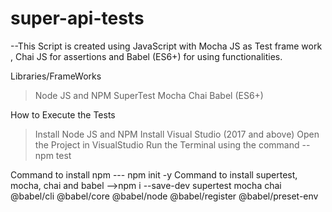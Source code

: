 # super-api-tests
--This Script is created using JavaScript with Mocha JS as Test frame work , Chai JS for assertions and Babel (ES6+) for using functionalities. 

Libraries/FrameWorks 
 > Node JS and NPM
 >SuperTest
 >Mocha
 >Chai
 >Babel (ES6+)

How to Execute the Tests
 >Install Node JS and NPM
 >Install Visual Studio (2017 and above)
 >Open the Project in VisualStudio
 >Run the Terminal using the command -- npm test

 Command to install npm ---  npm init -y
 Command to install supertest, mocha, chai and babel -->npm i --save-dev supertest mocha chai @babel/cli @babel/core @babel/node @babel/register @babel/preset-env

